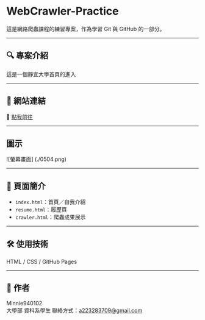 
# WebCrawler-Practice

這是網路爬蟲課程的練習專案，作為學習 Git 與 GitHub 的一部分。

---

## 🔍 專案介紹

這是一個靜宜大學首頁的進入

---

## 🔗 網站連結

🧭 [點我前往](https://www.pu.edu.tw/)

---

## 圖示
![螢幕畫面] (./0504.png)

---



## 📄 頁面簡介

- `index.html`：首頁／自我介紹  
- `resume.html`：履歷頁  
- `crawler.html`：爬蟲成果展示  

---

## 🛠 使用技術

HTML / CSS / GitHub Pages

---

## 👤 作者

Minnie940102  
大學部  資科系學生
聯絡方式：a223283709@gmail.com
